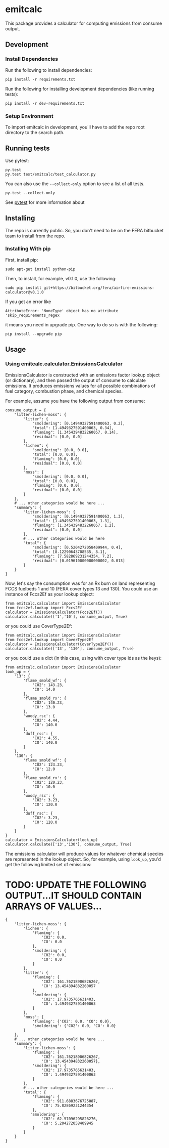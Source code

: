 # emitcalc

This package provides a calculator for computing emissions from
consume output.

## Development

### Install Dependencies

Run the following to install dependencies:

    pip install -r requirements.txt

Run the following for installing development dependencies (like running tests):

    pip install -r dev-requirements.txt

### Setup Environment

To import emitcalc in development, you'll have to add the repo root directory
to the search path.

## Running tests

Use pytest:

    py.test
    py.test test/emitcalc/test_calculator.py

You can also use the ```--collect-only``` option to see a list of all tests.

    py.test --collect-only

See [pytest](http://pytest.org/latest/getting-started.html#getstarted) for more information about

## Installing

The repo is currently public. So, you don't need to be on the FERA bitbucket team
to install from the repo.

### Installing With pip

First, install pip:

    sudo apt-get install python-pip

Then, to install, for example, v0.1.0, use the following:

    sudo pip install git+https://bitbucket.org/fera/airfire-emissions-calculator@v0.1.0

If you get an error like

    AttributeError: 'NoneType' object has no attribute 'skip_requirements_regex

it means you need in upgrade pip.  One way to do so is with the following:

    pip install --upgrade pip

## Usage

### Using emitcalc.calculator.EmissionsCalculator

EmissionsCalculator is constructed with an emissions factor lookup object
(or dictionary), and then passed the output of consume to calculate emissions.
It produces emissions values for all possible combinations of fuel category,
combustion phase, and chemical species.

For example, assume you have the following output from consume:

    consume_output = {
        "litter-lichen-moss": {
            "litter": {
                "smoldering": [0.14949327591400063, 0.2],
                "total": [1.4949327591400063, 0.34],
                "flaming": [1.3454394832260057, 0.14],
                "residual": [0.0, 0.0]
            },
            "lichen": {
                "smoldering": [0.0, 0.0],
                "total": [0.0, 0.0],
                "flaming": [0.0, 0.0],
                "residual": [0.0, 0.0]
            },
            "moss": {
                "smoldering": [0.0, 0.0],
                "total": [0.0, 0.0],
                "flaming": [0.0, 0.0],
                "residual": [0.0, 0.0]
            }
        },
        # ... other categories would be here ...
        "summary": {
            "litter-lichen-moss": {
                "smoldering": [0.14949327591400063, 1.3],
                "total": [1.4949327591400063, 1.3],
                "flaming": [1.3454394832260057, 1.2],
                "residual": [0.0, 0.0]
            },
            # ... other categories would be here
            "total": {
                "smoldering": [0.5204272058409944, 0.4],
                "total": [8.12290643708535, 8.1],
                "flaming": [7.582869231244354, 7.2],
                "residual": [0.019610000000000002, 0.013]
            }
        }
    }

Now, let's say the consumption was for an Rx burn on land representing FCCS
fuelbeds 1 and 10 (FERA cover types 13 and 130). You could use an instance of
Fccs2Ef as your lookup object:

    from emitcalc.calculator import EmissionsCalculator
    from fccs2ef.lookup import Fccs2Ef
    calculator = EmissionsCalculator(Fccs2Ef())
    calculator.calculate(['1','10'], consume_output, True)

or you could use CoverType2Ef:

    from emitcalc.calculator import EmissionsCalculator
    from fccs2ef.lookup import CoverType2Ef
    calculator = EmissionsCalculator(CoverType2Ef())
    calculator.calculate(['13', '130'], consume_output, True)

or you could use a dict (in this case, using with cover type ids as the keys):

    from emitcalc.calculator import EmissionsCalculator
    look_up = {
        '13': {
            'flame_smold_wf': {
                'C02': 143.23,
                'CO': 14.0
            },
            'flame_smold_rx': {
                'C02': 140.23,
                'CO': 13.0
            },
            'woody_rsc': {
                'C02': 4.44,
                'CO': 140.0
            },
            'duff_rsc': {
                'C02': 4.55,
                'CO': 140.0
            }
        },
        '130': {
            'flame_smold_wf': {
                'C02': 123.23,
                'CO': 12.0
            },
            'flame_smold_rx': {
                'C02': 120.23,
                'CO': 10.0
            },
            'woody_rsc': {
                'C02': 3.23,
                'CO': 120.0
            },
            'duff_rsc': {
                'C02': 3.23,
                'CO': 120.0
            }
        }
    }
    calculator = EmissionsCalculator(look_up)
    calculator.calculate(['13','130'], consume_output, True)

The emissions calculator will produce values for whatever chemical species are
represented in the lookup object.  So, for example, using ```look_up```, you'd
get the following limited set of emissions:


# TODO: UPDATE THE FOLLOWING OUTPUT...IT SHOULD CONTAIN ARRAYS OF VALUES...

    {
        'litter-lichen-moss': {
            'lichen': {
                'flaming': {
                    'C02': 0.0,
                    'CO': 0.0
                },
                'smoldering': {
                    'C02': 0.0,
                    'CO': 0.0
                }
            },
            'litter': {
                'flaming': {
                    'C02': 161.76218906826267,
                    'CO': 13.454394832260057
                },
                'smoldering': {
                    'C02': 17.9735765631403,
                    'CO': 1.4949327591400063
                }
            },
            'moss': {
                'flaming': {'C02': 0.0, 'CO': 0.0},
                'smoldering': {'C02': 0.0, 'CO': 0.0}
            }
        },
        # ... other categories would be here ...
        'summary': {
            'litter-lichen-moss': {
                'flaming': {
                    'C02': 161.76218906826267,
                    'CO': 13.454394832260057},
                'smoldering': {
                    'C02': 17.9735765631403,
                    'CO': 1.4949327591400063
                }
            },
            # ... other categories would be here ...
            'total': {
                'flaming': {
                    'C02': 911.6883676725087,
                    'CO': 75.82869231244354
                },
               'smoldering': {
                    'C02': 62.57096295826276,
                    'CO': 5.204272058409945
                }
            }
        }
    }

